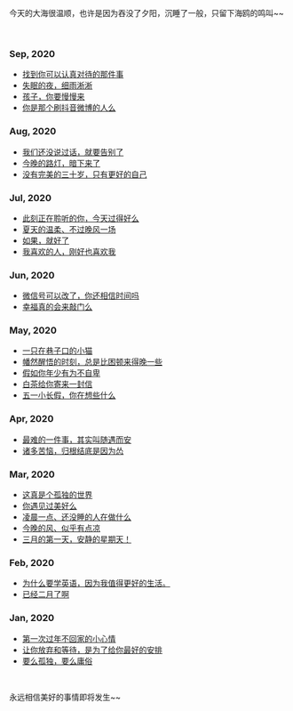 今天的大海很温顺，也许是因为吞没了夕阳，沉睡了一般，只留下海鸥的鸣叫~~

<br>

### Sep, 2020

- [找到你可以认真对待的那件事](https://github.com/wsydxiangwang/Text/blob/master/Article%20list/30.md)
- [失眠的夜，细雨淅淅](https://github.com/wsydxiangwang/Text/blob/master/Article%20list/29.md)
- [孩子，你要慢慢来](https://github.com/wsydxiangwang/Text/blob/master/Article%20list/28.md)
- [你是那个刷抖音微博的人么](https://github.com/wsydxiangwang/Text/blob/master/Article%20list/27.md)

### Aug, 2020

- [我们还没说过话，就要告别了](https://github.com/wsydxiangwang/Text/blob/master/Article%20list/26.md)
- [今晚的路灯，暗下来了](https://github.com/wsydxiangwang/Text/blob/master/Article%20list/25.md)
- [没有完美的三十岁，只有更好的自己](https://github.com/wsydxiangwang/Text/blob/master/Article%20list/24.md)

### Jul, 2020

- [此刻正在聆听的你，今天过得好么](https://github.com/wsydxiangwang/Text/blob/master/Article%20list/23.md)
- [夏天的温柔、不过晚风一场](https://github.com/wsydxiangwang/Text/blob/master/Article%20list/22.md)
- [如果，就好了](https://github.com/wsydxiangwang/Text/blob/master/Article%20list/21.md)
- [我喜欢的人，刚好也喜欢我](https://github.com/wsydxiangwang/Text/blob/master/Article%20list/20.md)

### Jun, 2020

- [微信号可以改了，你还相信时间吗](https://github.com/wsydxiangwang/Text/blob/master/Article%20list/19.md)
- [幸福真的会来敲门么](https://github.com/wsydxiangwang/Text/blob/master/Article%20list/18.md)

### May, 2020

- [一只在巷子口的小猫](https://github.com/wsydxiangwang/Text/blob/master/Article%20list/17.md)
- [幡然醒悟的时刻，总是比困顿来得晚一些](https://github.com/wsydxiangwang/Text/blob/master/Article%20list/16.md)
- [假如你年少有为不自卑](https://github.com/wsydxiangwang/Text/blob/master/Article%20list/15.md)
- [白茶给你寄来一封信](https://github.com/wsydxiangwang/Text/blob/master/Article%20list/14.md)
- [五一小长假，你在想些什么](https://github.com/wsydxiangwang/Text/blob/master/Article%20list/13.md)

### Apr, 2020

- [最难的一件事，其实叫随遇而安](https://github.com/wsydxiangwang/Text/blob/master/Article%20list/12.md)
- [诸多苦恼，归根结底是因为怂](https://github.com/wsydxiangwang/Text/blob/master/Article%20list/11.md)

### Mar, 2020

- [这真是个孤独的世界](https://github.com/wsydxiangwang/Text/blob/master/Article%20list/10.md)
- [你遇见过美好么](https://github.com/wsydxiangwang/Text/blob/master/Article%20list/9.md)
- [凌晨一点、还没睡的人在做什么](https://github.com/wsydxiangwang/Text/blob/master/Article%20list/8.md)
- [今晚的风、似乎有点凉](https://github.com/wsydxiangwang/Text/blob/master/Article%20list/7.md)
- [三月的第一天，安静的星期天！](https://github.com/wsydxiangwang/Text/blob/master/Article%20list/6.md)

### Feb, 2020

- [为什么要学英语，因为我值得更好的生活。](https://github.com/wsydxiangwang/Text/blob/master/Article%20list/5.md)
- [已经二月了啊](https://github.com/wsydxiangwang/Text/blob/master/Article%20list/4.md)


### Jan, 2020

- [第一次过年不回家的小心情](https://github.com/wsydxiangwang/Text/blob/master/Article%20list/3.md)
- [让你放弃和等待，是为了给你最好的安排](https://github.com/wsydxiangwang/Text/blob/master/Article%20list/2.md)
- [要么孤独，要么庸俗](https://github.com/wsydxiangwang/Text/blob/master/Article%20list/1.md)

<br>

永远相信美好的事情即将发生~~
